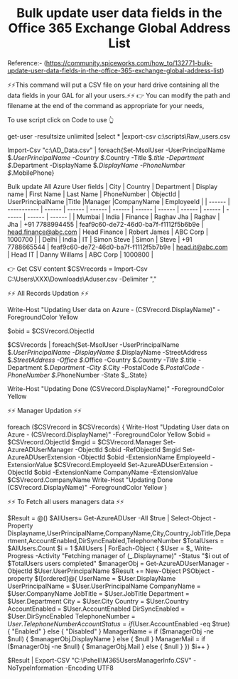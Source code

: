 <h1 align="center">Bulk update user data fields in the Office 365 Exchange Global Address List</h1>

Reference:- (https://community.spiceworks.com/how_to/132771-bulk-update-user-data-fields-in-the-office-365-exchange-global-address-list)

⚡⚡This command will put a CSV file on your hard drive containing all the data fields in your GAL for all your users.⚡⚡
👉 You can modify the path and filename at the end of the command as appropriate for your needs,

To use script click on Code to use 👆


get-user -resultsize unlimited |select * |export-csv c:\scripts\Raw_users.csv

Import-Csv "c:\AD_Data.csv" | foreach{Set-MsolUser -UserPrincipalName $_.UserPrincipalName -Country $_.Country -Title $_.title -Department $_.Department -DisplayName $_.DisplayName -PhoneNumber $_.MobilePhone}

Bulk update All Azure User fields
| City  | Country | Department  | Display name | First Name  | Last Name | PhoneNumber | ObjectId  | UserPrincipalName |Title |Manager |CompanyName | EmployeeId |
| ------ | ----------- | ------ | ------ | ------ | ------ | ------ | ------ | ------ | ------ | ------ | ------ | ------ |
| Mumbai  | India  | Finance  | Raghav Jha  | Raghav | Jha  | +91 7788994455  | feaf9c60-de72-46d0-ba7f-f1112f5b6b9e  | head.finance@abc.com  | Head Finance | Robert James  | ABC Corp  | 1000700  | 
| Delhi  | India  | IT  | Simon Steve  | Simon  | Steve  |  +91 7788665544  | feaf9c60-de72-46d0-ba7f-f1112f5b7b9e  | head.it@abc.com  | Head IT  | Danny Willams  | ABC Corp  | 1000800  |

👉  Get CSV content
$CSVrecords = Import-Csv C:\Users\XXX\Downloads\Aduser.csv -Delimiter ","

⚡⚡ All Records Updation ⚡⚡

Write-Host "Updating User data on Azure - $($CSVrecord.DisplayName)" -ForegroundColor Yellow

$obid = $CSVrecord.ObjectId

$CSVrecords | foreach{Set-MsolUser -UserPrincipalName $_.UserPrincipalName -DisplayName $_.DisplayName  -StreetAddress $_.StreetAddress -Office $_.Office -Country $_.Country -Title $_.title -Department $_.Department -City $_.City -PostalCode $_.PostalCode -PhoneNumber $_.PhoneNumber -State $_.State}

Write-Host "Updating Done $($CSVrecord.DisplayName)" -ForegroundColor Yellow

⚡⚡ Manager Updation ⚡⚡

foreach ($CSVrecord in $CSVrecords) 
{
    Write-Host "Updating User data on Azure - $($CSVrecord.DisplayName)" -ForegroundColor Yellow
    $obid = $CSVrecord.ObjectId
    $mgid = $CSVrecord.Manager
    Set-AzureADUserManager -ObjectId $obid -RefObjectId $mgid
    Set-AzureADUserExtension -ObjectId $obid -ExtensionName EmployeeId -ExtensionValue $CSVrecord.EmployeeId
    Set-AzureADUserExtension -ObjectId $obid -ExtensionName CompanyName -ExtensionValue $CSVrecord.CompanyName
    Write-Host "Updating Done $($CSVrecord.DisplayName)" -ForegroundColor Yellow
}

⚡⚡ To Fetch all users managers data ⚡⚡

$Result = @()
$AllUsers= Get-AzureADUser -All $true | Select-Object -Property Displayname,UserPrincipalName,CompanyName,City,Country,JobTitle,Department,AccountEnabled,DirSyncEnabled,TelephoneNumber
$TotalUsers = $AllUsers.Count
$i = 1 
$AllUsers | ForEach-Object {
$User = $_
Write-Progress -Activity "Fetching manager of $($_.Displayname)" -Status "$i out of $TotalUsers users completed"
$managerObj = Get-AzureADUserManager -ObjectId $User.UserPrincipalName
$Result += New-Object PSObject -property $([ordered]@{ 
UserName = $User.DisplayName
UserPrincipalName = $User.UserPrincipalName
CompanyName = $User.CompanyName
JobTitle = $User.JobTitle
Department = $User.Department
City = $User.City
Country = $User.Country
AccountEnabled = $User.AccountEnabled
DirSyncEnabled = $User.DirSyncEnabled
TelephoneNumber = $User.TelephoneNumber
AccountStatus = if ($User.AccountEnabled -eq $true) { "Enabled" } else { "Disabled" }
ManagerName = if ($managerObj -ne $null) { $managerObj.DisplayName } else { $null }
ManagerMail = if ($managerObj -ne $null) { $managerObj.Mail } else { $null }
})
$i++
}

$Result | Export-CSV "C:\Pshell\M365UsersManagerInfo.CSV" -NoTypeInformation -Encoding UTF8



